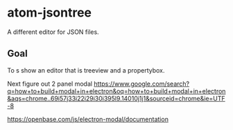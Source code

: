 # atom-jsontree
A different editor for JSON files.

## Goal


To s show an editor that is treeview and a propertybox.

Next figure out 2 panel modal
https://www.google.com/search?q=how+to+build+modal+in+electron&oq=how+to+build+modal+in+electron&aqs=chrome..69i57j33i22i29i30i395l9.14010j1j1&sourceid=chrome&ie=UTF-8

https://openbase.com/js/electron-modal/documentation

